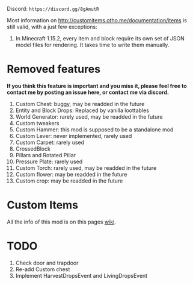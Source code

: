 Discord:
`https://discord.gg/8gAmutR`

Most information on http://customitems.otho.me/documentation/items is still valid, with a just few exceptions:
1. In Minecraft 1.15.2, every item and block require its own set of JSON model files for rendering. It takes time to write them manually.

# Removed features
__If you think this feature is important and you miss it, please feel free to contact me by posting an issue here, or contact me via discord.__
1. Custom Chest: buggy, may be readded in the future
1. Entity and Block Drops: Replaced by vanilla loottables
1. World Generator: rarely used, may be readded in the future
1. Custom tweakers
1. Custom Hammer: this mod is supposed to be a standalone mod
1. Custom Lever: never implemented, rarely used
1. Custom Carpet: rarely used
1. CrossedBlock
1. Pillars and Rotated Pillar
1. Pressure Plate: rarely used
1. Custom Torch: rarely used, may be readded in the future
1. Custom flower: may be readded in the future
1. Custom crop: may be readded in the future

# Custom Items

All the info of this mod is on this pages [wiki](http://www.otho.me/mods/customitems/index.php?title=Main_Page).

# TODO
1. Check door and trapdoor
1. Re-add Custom chest
1. Implement HarvestDropsEvent and LivingDropsEvent